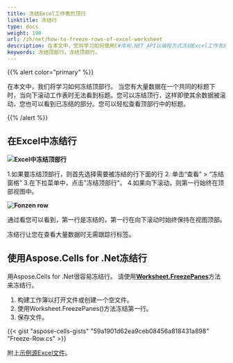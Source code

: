 ```yaml
---
title: 冻结Excel工作表的顶行
linktitle: 冻结行
type: docs
weight: 190
url: /zh/net/how-to-freeze-rows-of-excel-worksheet
description: 在本文中，您将学习如何使用C#库和.NET API以编程方式冻结Excel工作表的顶行。
keywords: 冻结顶部行，冻结顶部行。
---
```


{{% alert color="primary" %}}

在本文中，我们将学习如何冻结顶部行。
当您有大量数据在一个共同的标题下时，当向下滚动工作表时无法看到标题。您可以冻结顶行，这样即使其余数据被滚动，您也可以看到已冻结的部分。您可以轻松查看顶部行中的标题。

{{% /alert %}}

## **在Excel中冻结行**

**![Excel中冻结顶部行](Freeze-Rows.png)**


1.如果要冻结顶部行，则首先选择需要被冻结的行下面的行
2. 单击“查看” > “冻结窗格”
3.在下拉菜单中，点击"冻结顶部行"。
4.如果向下滚动，则第一行始终在顶部视图中。

**![Fonzen row](Frozen-Row.png)**

通过看您可以看到，第一行是冻结的，第一行在向下滚动时始终保持在视图顶部。

冻结行让您在查看大量数据时无需跟踪行标签。




## **使用Aspose.Cells for .Net冻结行**
用Aspose.Cells for .Net很容易冻结行。 
请使用[**Worksheet.FreezePanes**](https://reference.aspose.com/cells/net/aspose.cells/worksheet/freezepanes/)方法来冻结行。
1. 构建工作簿以打开文件或创建一个空文件。
2. 使用Worksheet.FreezePanes()方法冻结第一行。
3. 保存文件。

{{< gist "aspose-cells-gists" "59a1901d62ea9ceb08456a818431a898" "Freeze-Row.cs" >}}

附上[示例源Excel文件](../Freeze.xlsx)。
